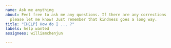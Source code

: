 ```yaml
---
name: Ask me anything
about: Feel free to ask me any questions. If there are any corrections to be made,
  please let me know! Just remember that kindness goes a long way.
title: "[HELP] How do I ... ?"
labels: help wanted
assignees: williamchenjun

---
```



